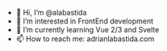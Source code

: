 - 👋 Hi, I’m @alabastida
- 👀 I’m interested in FrontEnd development
- 🌱 I’m currently learning Vue 2/3 and Svelte
- 📫 How to reach me: adrianlabastida.com

<!---
alabastida/alabastida is a ✨ special ✨ repository because its `README.md` (this file) appears on your GitHub profile.
You can click the Preview link to take a look at your changes.
--->
